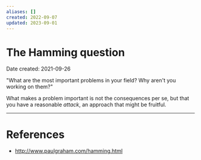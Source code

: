 ```yaml
---
aliases: []
created: 2022-09-07
updated: 2023-09-01
---
```


# The Hamming question
Date created: 2021-09-26


"What are the most important problems in your field? Why aren't you working on them?"

What makes a problem important is not the consequences per se, but that you have a reasonable *attack*, an approach that might be fruitful.


---
# References
* http://www.paulgraham.com/hamming.html